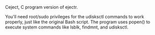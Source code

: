 Ceject, 
C program version of ejectr.


You'll need root/sudo privileges for the udisksctl commands to work properly, just like the original Bash script. The program uses popen() to execute system commands like lsblk, findmnt, and udisksctl.
